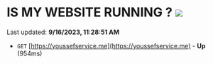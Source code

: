 # IS MY WEBSITE RUNNING ? [![](https://img.shields.io/static/v1?label=Sponsor&message=%E2%9D%A4&logo=GitHub&color=%23fe8e86)](https://github.com/sponsors/<username>)

Last updated: **9/16/2023, 11:28:51 AM**

- `GET` [https://youssefservice.me](https://youssefservice.me) - **Up** (954ms)
